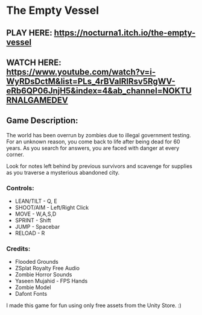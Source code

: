 # The Empty Vessel

## PLAY HERE: https://nocturna1.itch.io/the-empty-vessel 

## WATCH HERE: https://www.youtube.com/watch?v=i-WyRDsDctM&list=PLs_4rBValRlRsv5RgWV-eRb6QP06JnjH5&index=4&ab_channel=NOKTURNALGAMEDEV

## Game Description:

  The world has been overrun by zombies due to illegal government testing. For an unknown reason, you come back to life after being dead for 60 years. As you search for answers, you are faced with danger at every corner.

  Look for notes left behind by previous survivors and scavenge for supplies as you traverse a mysterious abandoned city.

### Controls:

  * LEAN/TILT - Q, E
  * SHOOT/AIM - Left/Right Click
  * MOVE - W,A,S,D
  * SPRINT - Shift
  * JUMP - Spacebar
  * RELOAD - R
  
### Credits:

  * Flooded Grounds
  * ZSplat Royalty Free Audio
  * Zombie Horror Sounds
  * Yaseen Mujahid - FPS Hands
  * Zombie Model
  * Dafont Fonts
  
  I made this game for fun using only free assets from the Unity Store. :)
